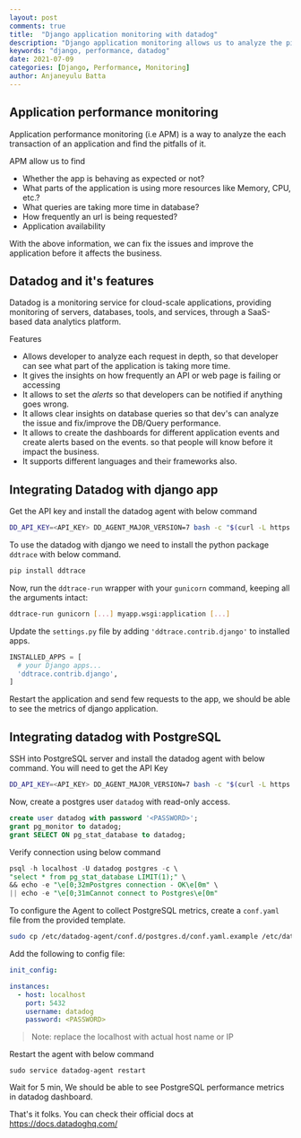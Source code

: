 ```yaml
---
layout: post
comments: true
title:  "Django application monitoring with datadog"
description: "Django application monitoring allows us to analyze the pitfalls of the application so that we can fix it and improve the application."
keywords: "django, performance, datadog"
date: 2021-07-09
categories: [Django, Performance, Monitoring]
author: Anjaneyulu Batta
---
```


## Application performance monitoring

Application performance monitoring (i.e APM) is a way to analyze the each transaction of an application and find the pitfalls of it.

APM allow us to find

- Whether the app is behaving as expected or not?
- What parts of the application is using more resources like Memory, CPU, etc.?
- What queries are taking more time in database?
- How frequently an url is being requested?
- Application availability

With the above information, we can fix the issues and improve the application before it affects the business.

## Datadog and it's features

Datadog is a monitoring service for cloud-scale applications, providing monitoring of servers, databases, tools, and services, through a SaaS-based data analytics platform.

Features

- Allows developer to analyze each request in depth, so that developer can see what part of the application is taking more time.
- It gives the insights on how frequently an API or web page is failing or accessing
- It allows to set the *alerts* so that developers can be notified if anything goes wrong.
- It allows clear insights on database queries so that dev's can analyze the issue and fix/improve the DB/Query performance.
- It allows to create the dashboards for different application events and create alerts based on the events. so that people will know before it impact the business.
- It supports different languages and their frameworks also.


## Integrating Datadog with django app

Get the API key and install the datadog agent with below command

```bash
DD_API_KEY=<API_KEY> DD_AGENT_MAJOR_VERSION=7 bash -c "$(curl -L https://raw.githubusercontent.com/DataDog/datadog-agent/master/cmd/agent/install_script.sh)"
```


To use the datadog with django we need to install the python package `ddtrace` with below command.

```python
pip install ddtrace

```


Now, run the `ddtrace-run` wrapper with your `gunicorn` command, keeping all the arguments intact:

```bash
ddtrace-run gunicorn [...] myapp.wsgi:application [...]
```

Update the `settings.py` file by adding `'ddtrace.contrib.django'` to installed apps.

```python
INSTALLED_APPS = [
  # your Django apps...
  'ddtrace.contrib.django',
]
```

Restart the application and send few requests to the app, we should be able to see the metrics of django application.


## Integrating datadog with PostgreSQL

SSH into PostgreSQL server and install the datadog agent with below command. You will need to get the API Key

```bash
DD_API_KEY=<API_KEY> DD_AGENT_MAJOR_VERSION=7 bash -c "$(curl -L https://raw.githubusercontent.com/DataDog/datadog-agent/master/cmd/agent/install_script.sh)"
```

Now, create a postgres user `datadog` with read-only access.

```sql
create user datadog with password '<PASSWORD>';
grant pg_monitor to datadog;
grant SELECT ON pg_stat_database to datadog;
```

Verify connection using below command

```sql
psql -h localhost -U datadog postgres -c \
"select * from pg_stat_database LIMIT(1);" \
&& echo -e "\e[0;32mPostgres connection - OK\e[0m" \
|| echo -e "\e[0;31mCannot connect to Postgres\e[0m"
```

To configure the Agent to collect PostgreSQL metrics, create a `conf.yaml` file from the provided template.

```bash
sudo cp /etc/datadog-agent/conf.d/postgres.d/conf.yaml.example /etc/datadog-agent/conf.d/postgres.d/conf.yaml
```

Add the following to config file:

```yaml
init_config:

instances:
  - host: localhost
    port: 5432
    username: datadog
    password: <PASSWORD>
```

> Note: replace the localhost with actual host name or IP

Restart the agent with below command

```
sudo service datadog-agent restart
```

Wait for 5 min, We should be able to see PostgreSQL performance metrics in datadog dashboard.

That's it folks. You can check their official docs at https://docs.datadoghq.com/
